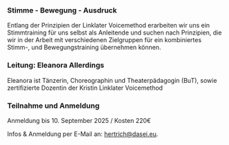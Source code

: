 ### Stimme - Bewegung - Ausdruck

Entlang der Prinzipien der Linklater Voicemethod erarbeiten wir uns ein
Stimmtraining für uns selbst als Anleitende und suchen nach Prinzipien,
die wir in der Arbeit mit verschiedenen Zielgruppen für ein kombiniertes
Stimm-, und Bewegungstraining übernehmen können.

### Leitung: Eleanora Allerdings
Eleanora ist Tänzerin, Choreographin und Theaterpädagogin (BuT), sowie zertifizierte Dozentin der Kristin Linklater Voicemethod

### Teilnahme und Anmeldung 
Anmeldung bis 10. September 2025 / Kosten 220€ 

Infos & Anmeldung per E-Mail an: [hertrich@dasei.eu](mailto:hertrich@dasei.eu).